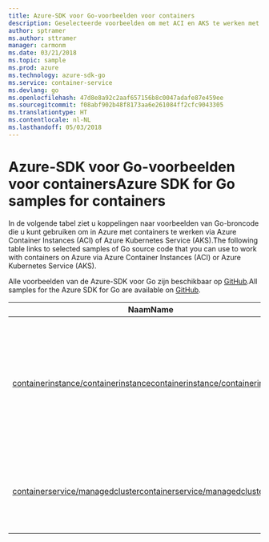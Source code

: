 ```yaml
---
title: Azure-SDK voor Go-voorbeelden voor containers
description: Geselecteerde voorbeelden om met ACI en AKS te werken met behulp van de Azure-SDK voor Go.
author: sptramer
ms.author: sttramer
manager: carmonm
ms.date: 03/21/2018
ms.topic: sample
ms.prod: azure
ms.technology: azure-sdk-go
ms.service: container-service
ms.devlang: go
ms.openlocfilehash: 47d8e8a92c2aaf657156b8c0047adafe87e459ee
ms.sourcegitcommit: f08abf902b48f8173aa6e261084ff2cfc9043305
ms.translationtype: HT
ms.contentlocale: nl-NL
ms.lasthandoff: 05/03/2018
---
```

# <a name="azure-sdk-for-go-samples-for-containers"></a><span data-ttu-id="2f521-103">Azure-SDK voor Go-voorbeelden voor containers</span><span class="sxs-lookup"><span data-stu-id="2f521-103">Azure SDK for Go samples for containers</span></span>

<span data-ttu-id="2f521-104">In de volgende tabel ziet u koppelingen naar voorbeelden van Go-broncode die u kunt gebruiken om in Azure met containers te werken via Azure Container Instances (ACI) of Azure Kubernetes Service (AKS).</span><span class="sxs-lookup"><span data-stu-id="2f521-104">The following table links to selected samples of Go source code that you can use to work with containers on Azure via Azure Container Instances (ACI) or Azure Kubernetes Service (AKS).</span></span> 

<span data-ttu-id="2f521-105">Alle voorbeelden van de Azure-SDK voor Go zijn beschikbaar op [GitHub](https://github.com/Azure-Samples/azure-sdk-for-go-samples).</span><span class="sxs-lookup"><span data-stu-id="2f521-105">All samples for the Azure SDK for Go are available on [GitHub](https://github.com/Azure-Samples/azure-sdk-for-go-samples).</span></span>

| <span data-ttu-id="2f521-106">Naam</span><span class="sxs-lookup"><span data-stu-id="2f521-106">Name</span></span> | <span data-ttu-id="2f521-107">Beschrijving</span><span class="sxs-lookup"><span data-stu-id="2f521-107">Description</span></span> |
|------|-------------|
| [<span data-ttu-id="2f521-108">containerinstance/containerinstance</span><span class="sxs-lookup"><span data-stu-id="2f521-108">containerinstance/containerinstance</span></span>](https://github.com/Azure-Samples/azure-sdk-for-go-samples/blob/master/containerinstance/containerinstance.go) | <span data-ttu-id="2f521-109">Hiermee kunt u met containergroepen werken in Azure Container Instances.</span><span class="sxs-lookup"><span data-stu-id="2f521-109">Work with container groups in Azure Container Instances.</span></span> <span data-ttu-id="2f521-110">U kunt containers in een ACI-groep maken en bewerken.</span><span class="sxs-lookup"><span data-stu-id="2f521-110">Create and modify containers in an ACI group.</span></span> |
| [<span data-ttu-id="2f521-111">containerservice/managedcluster</span><span class="sxs-lookup"><span data-stu-id="2f521-111">containerservice/managedcluster</span></span>](https://github.com/Azure-Samples/azure-sdk-for-go-samples/blob/master/containerservice/managedcluster.go) | <span data-ttu-id="2f521-112">Hiermee kunt u Azure Kubernetes Service-clients (AKS-clients) maken, verwijderen en inspecteren.</span><span class="sxs-lookup"><span data-stu-id="2f521-112">Create, delete, and inspect Azure Kubernetes Service (AKS) clients.</span></span> |
